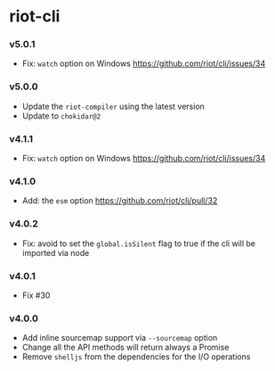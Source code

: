 # riot-cli

### v5.0.1
- Fix: `watch` option on Windows https://github.com/riot/cli/issues/34

### v5.0.0
- Update the `riot-compiler` using the latest version
- Update to `chokidar@2`

### v4.1.1
- Fix: `watch` option on Windows https://github.com/riot/cli/issues/34

### v4.1.0
- Add: the `esm` option https://github.com/riot/cli/pull/32

### v4.0.2
- Fix: avoid to set the `global.isSilent` flag to true if the cli will be imported via node

### v4.0.1
- Fix #30

### v4.0.0
- Add inline sourcemap support via `--sourcemap` option
- Change all the API methods will return always a Promise
- Remove `shelljs` from the dependencies for the I/O operations